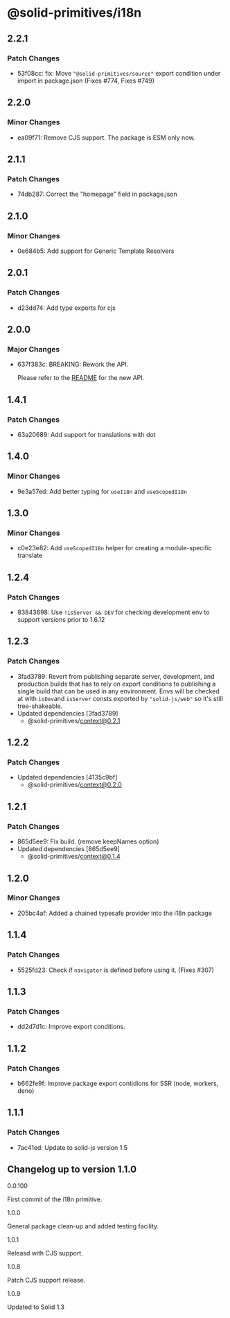 # @solid-primitives/i18n

## 2.2.1

### Patch Changes

- 53f08cc: fix: Move `"@solid-primitives/source"` export condition under import in package.json
  (Fixes #774, Fixes #749)

## 2.2.0

### Minor Changes

- ea09f71: Remove CJS support. The package is ESM only now.

## 2.1.1

### Patch Changes

- 74db287: Correct the "homepage" field in package.json

## 2.1.0

### Minor Changes

- 0e684b5: Add support for Generic Template Resolvers

## 2.0.1

### Patch Changes

- d23dd74: Add type exports for cjs

## 2.0.0

### Major Changes

- 637f383c: BREAKING: Rework the API.

  Please refer to the [README](https://github.com/solidjs-community/solid-primitives/tree/main/packages/i18n#readme) for the new API.

## 1.4.1

### Patch Changes

- 63a20689: Add support for translations with dot

## 1.4.0

### Minor Changes

- 9e3a57ed: Add better typing for `useI18n` and `useScopedI18n`

## 1.3.0

### Minor Changes

- c0e23e82: Add `useScopedI18n` helper for creating a module-specific translate

## 1.2.4

### Patch Changes

- 83843698: Use `!isServer && DEV` for checking development env to support versions prior to 1.6.12

## 1.2.3

### Patch Changes

- 3fad3789: Revert from publishing separate server, development, and production builds that has to rely on export conditions
  to publishing a single build that can be used in any environment.
  Envs will be checked at with `isDev`and `isServer` consts exported by `"solid-js/web"` so it's still tree-shakeable.
- Updated dependencies [3fad3789]
  - @solid-primitives/context@0.2.1

## 1.2.2

### Patch Changes

- Updated dependencies [4135c9bf]
  - @solid-primitives/context@0.2.0

## 1.2.1

### Patch Changes

- 865d5ee9: Fix build. (remove keepNames option)
- Updated dependencies [865d5ee9]
  - @solid-primitives/context@0.1.4

## 1.2.0

### Minor Changes

- 205bc4af: Added a chained typesafe provider into the i18n package

## 1.1.4

### Patch Changes

- 5525fd23: Check if `navigator` is defined before using it. (Fixes #307)

## 1.1.3

### Patch Changes

- dd2d7d1c: Improve export conditions.

## 1.1.2

### Patch Changes

- b662fe9f: Improve package export contidions for SSR (node, workers, deno)

## 1.1.1

### Patch Changes

- 7ac41ed: Update to solid-js version 1.5

## Changelog up to version 1.1.0

0.0.100

First commit of the i18n primitive.

1.0.0

General package clean-up and added testing facility.

1.0.1

Releasd with CJS support.

1.0.8

Patch CJS support release.

1.0.9

Updated to Solid 1.3
